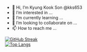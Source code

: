 - 👋 Hi, I’m Kyung Kook Son @kks653
- 👀 I’m interested in ...
- 🌱 I’m currently learning ...
- 💞️ I’m looking to collaborate on ...
- 📫 How to reach me ...

[![GitHub Streak](https://github-readme-streak-stats.herokuapp.com?user=kks653&date_format=M%20j%5B%2C%20Y%5D)](https://git.io/streak-stats)  <br>
[![Top Langs](https://github-readme-stats.vercel.app/api/top-langs/?kks653=anuraghazra&layout=compact)](https://github.com/anuraghazra/github-readme-stats)
<!---
kks653/kks653 is a ✨ special ✨ repository because its `README.md` (this file) appears on your GitHub profile.
You can click the Preview link to take a look at your changes.
--->
